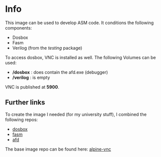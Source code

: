 # Info

This image can be used to develop ASM code.
It conditions the following components:

- Dosbox
- Fasm
- Verilog (from the *testing* package)

To access dosbox, VNC is installed as well.
The following Volumes can be used:

- **/dosbox** : does contain the afd.exe (debugger)
- **/verilog** : is empty

VNC is published at **5900**.

## Further links

To create the image I needed (for my university stuff), I combined the following repos:

- [dosbox](https://hub.docker.com/r/tudorh/dosbox)
- [fasm](https://hub.docker.com/r/guitmz/fasm/dockerfile)
- [afd](https://github.com/soothscier/assembly-nasm)

The base image repo can be found here: [alpine-vnc](https://github.com/NicoVogel/alpine-vnc)